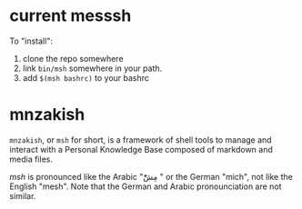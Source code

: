 # current messsh
To "install":
1. clone the repo somewhere
2. link `bin/msh` somewhere in your path.
3. add `$(msh bashrc)` to your bashrc

# mnzakish
`mnzakish`, or `msh` for short, is a framework of shell tools to manage and
interact with a Personal Knowledge Base composed of markdown and media files.

_msh_ is pronounced like the Arabic "مِشّْ " or the German "mich", not like the
English "mesh". Note that the German and Arabic pronounciation are not similar.
